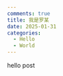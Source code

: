 ```yaml
---
comments: true
title: 我是罗某
date: 2025-01-31 
categories:
  - Hello
  - World
---
```



hello post
<!-- more -->
